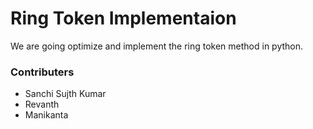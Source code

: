 # Ring Token Implementaion
We are going optimize and implement the ring token method in python. 

### Contributers
- Sanchi Sujth Kumar
- Revanth
- Manikanta
